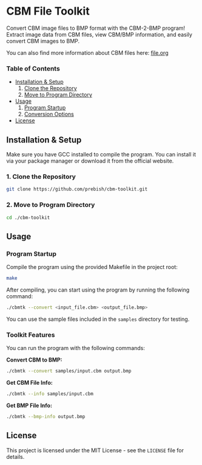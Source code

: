 # CBM File Toolkit

Convert CBM image files to BMP format with the CBM-2-BMP program! Extract image data from CBM files, view CBM/BMP information, and easily convert CBM images to BMP.

You can also find more information about CBM files here: [file.org](https://file.org/extension/cbm)

### Table of Contents

- [Installation & Setup](#installation--setup)
  1. [Clone the Repository](#1-clone-the-repository)
  2. [Move to Program Directory](#2-move-to-program-directory)
- [Usage](#usage)
  1. [Program Startup](#program-startup)
  2. [Conversion Options](#toolkit-features)
- [License](#license)

## Installation & Setup

Make sure you have GCC installed to compile the program. You can install it via your package manager or download it from the official website.

### 1. Clone the Repository

```bash
git clone https://github.com/prebish/cbm-toolkit.git
```

### 2. Move to Program Directory

```bash
cd ./cbm-toolkit
```

## Usage

### Program Startup

Compile the program using the provided Makefile in the project root:

```bash
make
```

After compiling, you can start using the program by running the following command:

```bash
./cbmtk --convert <input_file.cbm> <output_file.bmp>
```

You can use the sample files included in the `samples` directory for testing.

### Toolkit Features

You can run the program with the following commands:

**Convert CBM to BMP:**

  ```bash
  ./cbmtk --convert samples/input.cbm output.bmp
  ```

**Get CBM File Info:**

  ```bash
  ./cbmtk --info samples/input.cbm
  ```

**Get BMP File Info:**

  ```bash
  ./cbmtk --bmp-info output.bmp
  ```

## License
This project is licensed under the MIT License - see the `LICENSE` file for details.
